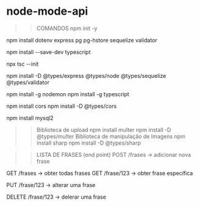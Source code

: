# node-mode-api

>> COMANDOS
npm init -y

npm install dotenv express pg pg-hstore sequelize validator

npm install --save-dev typescript

npx tsc --init

npm install -D @types/express @types/node @types/sequelize @types/validator

npm install -g nodemon
npm install -g typescript

npm install cors
npm install -D @types/cors

npm install mysql2

>> Biblioteca de upload
npm install multer
npm install -D @types/multer
>> Biblioteca de manipulação de Imagens
npm install sharp
npm install -D @types/sharp

>> LISTA DE FRASES (end point)
POST /frases -> adicionar nova frase

GET /frases -> obter todas frases
GET /frase/123 -> obter frase específica

PUT /frase/123 -> alterar uma frase

DELETE /frase/123 -> delerar uma frase